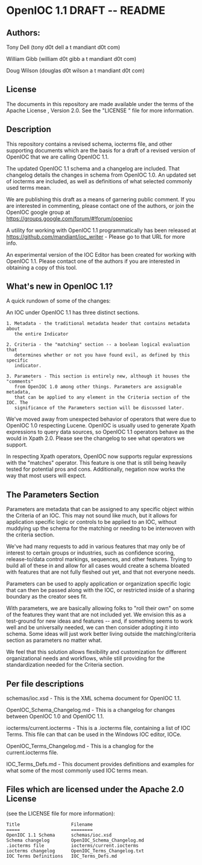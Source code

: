 # OpenIOC 1.1 DRAFT -- README

## Authors:

Tony Dell (tony d0t dell a t mandiant d0t com)

William Gibb (william d0t gibb a t mandiant d0t com)

Doug Wilson (douglas d0t wilson a t mandiant d0t com)

## License

The documents in this repository are made available under the terms of the
Apache License , Version 2.0. See the "LICENSE " file for more information.

## Description

This repository contains a revised schema, iocterms file, and other supporting
documents which are the basis for a draft of a revised version of OpenIOC that we are
calling OpenIOC 1.1.

The updated OpenIOC 1.1 schema and a changelog are included. That changelog
details the changes in schema from OpenIOC 1.0. An updated set of iocterms
are included, as well as definitions of what selected commonly used terms mean.

We are publishing this draft as a means of garnering public comment. If you are
interested in commenting, please contact one of the authors, or join the OpenIOC
google group at https://groups.google.com/forum/#!forum/openioc 

A utility for working with OpenIOC 1.1 programmatically has been released at
https://github.com/mandiant/ioc_writer - Please go to that URL for more info.

An experimental version of the IOC Editor has been created for working with
OpenIOC 1.1. Please contact one of the authors if you are interested in
obtaining a copy of this tool.

## What's new in OpenIOC 1.1?

A quick rundown of some of the changes:

An IOC under OpenIOC 1.1 has three distinct sections.

    1. Metadata - the traditional metadata header that contains metadata about
       the entire Indicator

    2. Criteria - the "matching" section -- a boolean logical evaluation that
       determines whether or not you have found evil, as defined by this specific 
       indicator.

    3. Parameters - This section is entirely new, although it houses the "comments"
       from OpenIOC 1.0 among other things. Parameters are assignable metadata,
       that can be applied to any element in the Criteria section of the IOC. The
       significance of the Parameters section will be discussed later.
    
We've moved away from unexpected behavior of operators that were due to OpenIOC 1.0
respecting Lucene. OpenIOC is usually used to generate Xpath expressions to query
data sources, so OpenIOC 1.1 operators behave as the would in Xpath 2.0. Please see the
changelog to see what operators we support.

In respecting Xpath operators, OpenIOC now supports regular expressions with the
"matches" operator. This feature is one that is still being heavily tested for
potential pros and cons. Additionally, negation now works the way that most users
will expect.

## The Parameters Section

Parameters are metadata that can be assigned to any specific object within the
Criteria of an IOC. This may not sound like much, but it allows for application
specific logic or controls to be applied to an IOC, without muddying up the schema for
the matching or needing to be interwoven with the criteria section.

We've had many requests to add in various features that may only be of interest to
certain groups or industries, such as confidence scoring, release-to/data control
markings, sequences, and other features. Trying to build all of these in and allow
for all cases would create a schema bloated with features that are not fully fleshed
out yet, and that not everyone needs.

Parameters can be used to apply application or organization specific logic that can
then be passed along with the IOC, or restricted inside of a sharing boundary as
the creator sees fit.

With parameters, we are basically allowing folks to "roll their own" on some of the
features they want that are not included yet. We envision this as a test-ground for
new ideas and features -- and, if something seems to work well and be universally
needed, we can then consider adopting it into schema. Some ideas will just work
better living outside the matching/criteria section as parameters no matter what.

We feel that this solution allows flexibility and customization for different
organizational needs and workflows, while still providing for the standardization
needed for the Criteria section.

## Per file descriptions

schemas/ioc.xsd - This is the XML schema document for OpenIOC 1.1.

OpenIOC_Schema_Changelog.md - This is a changelog for changes between
        OpenIOC 1.0 and OpenIOC 1.1.

iocterms/current.iocterms - This is a .iocterms file, containing a list of IOC
        Terms. This file can that can be used in the Windows IOC editor, IOCe.

OpenIOC_Terms_Changelog.md - This is a changlog for the current.iocterms file.

IOC_Terms_Defs.md - This document provides definitions and examples for what
        some of the most commonly used IOC terms mean.

## Files which are licensed under the Apache 2.0 License 

(see the LICENSE file for more information):

    Title                   Filename
    =====                   ========
    OpenIOC 1.1 Schema      schemas/ioc.xsd
    Schema changelog        OpenIOC_Schema_Changelog.md
    .iocterms file          iocterms/current.iocterms
    iocterms changelog      OpenIOC_Terms_Changelog.txt
    IOC Terms Definitions   IOC_Terms_Defs.md
